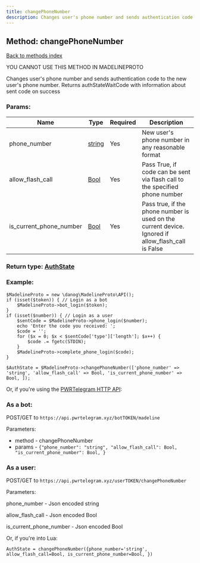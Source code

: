 ```yaml
---
title: changePhoneNumber
description: Changes user's phone number and sends authentication code to the new user's phone number. Returns authStateWaitCode with information about sent code on success
---
```

## Method: changePhoneNumber  
[Back to methods index](index.md)


YOU CANNOT USE THIS METHOD IN MADELINEPROTO


Changes user's phone number and sends authentication code to the new user's phone number. Returns authStateWaitCode with information about sent code on success

### Params:

| Name     |    Type       | Required | Description |
|----------|---------------|----------|-------------|
|phone\_number|[string](../types/string.md) | Yes|New user's phone number in any reasonable format|
|allow\_flash\_call|[Bool](../types/Bool.md) | Yes|Pass True, if code can be sent via flash call to the specified phone number|
|is\_current\_phone\_number|[Bool](../types/Bool.md) | Yes|Pass true, if the phone number is used on the current device. Ignored if allow_flash_call is False|


### Return type: [AuthState](../types/AuthState.md)

### Example:


```
$MadelineProto = new \danog\MadelineProto\API();
if (isset($token)) { // Login as a bot
    $MadelineProto->bot_login($token);
}
if (isset($number)) { // Login as a user
    $sentCode = $MadelineProto->phone_login($number);
    echo 'Enter the code you received: ';
    $code = '';
    for ($x = 0; $x < $sentCode['type']['length']; $x++) {
        $code .= fgetc(STDIN);
    }
    $MadelineProto->complete_phone_login($code);
}

$AuthState = $MadelineProto->changePhoneNumber(['phone_number' => 'string', 'allow_flash_call' => Bool, 'is_current_phone_number' => Bool, ]);
```

Or, if you're using the [PWRTelegram HTTP API](https://pwrtelegram.xyz):

### As a bot:

POST/GET to `https://api.pwrtelegram.xyz/botTOKEN/madeline`

Parameters:

* method - changePhoneNumber
* params - `{"phone_number": "string", "allow_flash_call": Bool, "is_current_phone_number": Bool, }`



### As a user:

POST/GET to `https://api.pwrtelegram.xyz/userTOKEN/changePhoneNumber`

Parameters:

phone_number - Json encoded string

allow_flash_call - Json encoded Bool

is_current_phone_number - Json encoded Bool




Or, if you're into Lua:

```
AuthState = changePhoneNumber({phone_number='string', allow_flash_call=Bool, is_current_phone_number=Bool, })
```

